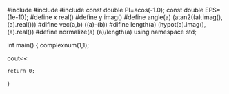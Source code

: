 #include <iostream>
#include<complex>
#include<cmath>
const double PI=acos(-1.0);
const double EPS=(1e-10);
#define x real()
#define y imag()
#define angle(a)   (atan2((a).imag(),(a).real())) 
#difine vec(a,b)   ((a)-(b))
#difine length(a)   (hypot(a).imag(),(a).real())
#define normalize(a)  (a)/length(a)
using namespace std;

int main()
{
    complex<double>num(1,1);

   cout<<

    return 0;
}
